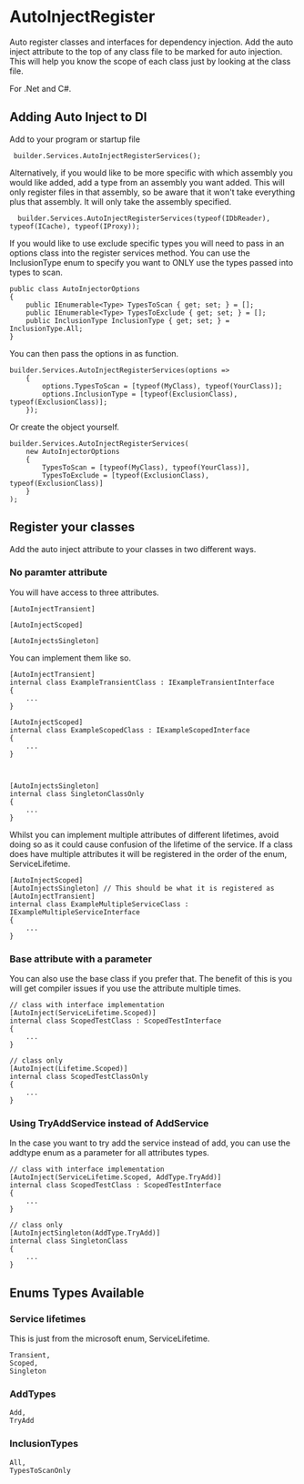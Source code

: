 # AutoInjectRegister
Auto register classes and interfaces for dependency injection. Add the auto inject attribute to the top of any class file to be marked for auto injection. This will help you know the scope of each class just by looking at the class file.

For .Net and C#.

## Adding Auto Inject to DI
Add to your program or startup file

  ```c-sharp
   builder.Services.AutoInjectRegisterServices();
  ```

Alternatively, if you would like to be more specific with which assembly you would like added, add a type from an assembly you want added. This will only register files in that assembly, so be aware that it won't take everything plus that assembly. It will only take the assembly specified.

 ```c-sharp
   builder.Services.AutoInjectRegisterServices(typeof(IDbReader), typeof(ICache), typeof(IProxy));
  ```

If you would like to use exclude specific types you will need to pass in an options class into the register services method. You can use the InclusionType enum to specify you want to ONLY use the types passed into types to scan.

```c-sharp
public class AutoInjectorOptions
{
    public IEnumerable<Type> TypesToScan { get; set; } = [];
    public IEnumerable<Type> TypesToExclude { get; set; } = [];
    public InclusionType InclusionType { get; set; } = InclusionType.All;
}
```

You can then pass the options in as function.

```c-sharp
builder.Services.AutoInjectRegisterServices(options =>
    {
        options.TypesToScan = [typeof(MyClass), typeof(YourClass)];
        options.InclusionType = [typeof(ExclusionClass), typeof(ExclusionClass)];
    });
```


Or create the object yourself.

```c-sharp
builder.Services.AutoInjectRegisterServices(
    new AutoInjectorOptions 
    {
        TypesToScan = [typeof(MyClass), typeof(YourClass)],
        TypesToExclude = [typeof(ExclusionClass), typeof(ExclusionClass)] 
    }
);
```

## Register your classes
Add the auto inject attribute to your classes in two different ways.

### No paramter attribute
You will have access to three attributes.

```c-sharp  
[AutoInjectTransient]

[AutoInjectScoped]

[AutoInjectsSingleton]
```

You can implement them like so.

```c-sharp  
[AutoInjectTransient]
internal class ExampleTransientClass : IExampleTransientInterface
{
    ...
}

[AutoInjectScoped]
internal class ExampleScopedClass : IExampleScopedInterface
{
    ...
}

    
    
[AutoInjectsSingleton]
internal class SingletonClassOnly
{
    ...
}
```

Whilst you can implement multiple attributes of different lifetimes, avoid doing so as it could cause confusion of the lifetime of the service. If a class does have multiple attributes it will be registered in the order of the enum, ServiceLifetime. 

```c-sharp  
[AutoInjectScoped]
[AutoInjectsSingleton] // This should be what it is registered as
[AutoInjectTransient]
internal class ExampleMultipleServiceClass : IExampleMultipleServiceInterface
{
    ...
}
```


### Base attribute with a parameter
You can also use the base class if you prefer that. The benefit of this is you will get compiler issues if you use the attribute multiple times.

```c-sharp
// class with interface implementation
[AutoInject(ServiceLifetime.Scoped)]
internal class ScopedTestClass : ScopedTestInterface
{
    ...
}

// class only
[AutoInject(Lifetime.Scoped)]
internal class ScopedTestClassOnly
{
    ...
}
```

### Using TryAddService instead of AddService
In the case you want to try add the service instead of add, you can use the addtype enum as a parameter for all attributes types.

```c-sharp
// class with interface implementation
[AutoInject(ServiceLifetime.Scoped, AddType.TryAdd)]
internal class ScopedTestClass : ScopedTestInterface
{
    ...
}

// class only
[AutoInjectSingleton(AddType.TryAdd)]
internal class SingletonClass
{
    ...
}
```

## Enums Types Available

### Service lifetimes
This is just from the microsoft enum, ServiceLifetime.

```c-sharp
Transient,
Scoped,
Singleton
```

### AddTypes

```c-sharp
Add,
TryAdd
```

### InclusionTypes

```c-sharp
All,
TypesToScanOnly
```
